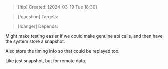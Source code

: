 
>[!tip] Created: [2024-03-19 Tue 18:30]

>[!question] Targets: 

>[!danger] Depends: 

Might make testing easier if we could make genuine api calls, and then have the system store a snapshot.

Also store the timing info so that could be replayed too.

Like jest snapshot, but for remote data.